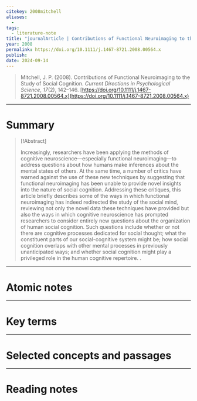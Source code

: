 ```yaml
---
citekey: 2008mitchell
aliases:
  - 
tags:
  - literature-note
title: "journalArticle | Contributions of Functional Neuroimaging to the Study of Social Cognition"
year: 2008
permalink: https://doi.org/10.1111/j.1467-8721.2008.00564.x
publish:
date: 2024-09-14
---
```

> Mitchell, J. P. (2008). Contributions of Functional Neuroimaging to the Study of Social Cognition. _Current Directions in Psychological Science_, _17_(2), 142–146. [https://doi.org/10.1111/j.1467-8721.2008.00564.x](https://doi.org/10.1111/j.1467-8721.2008.00564.x)

---

# Summary

> [!Abstract]
>
> Increasingly, researchers have been applying the methods of cognitive neuroscience—especially functional neuroimaging—to address questions about how humans make inferences about the mental states of others. At the same time, a number of critics have warned against the use of these new techniques by suggesting that functional neuroimaging has been unable to provide novel insights into the nature of social cognition. Addressing these critiques, this article briefly describes some of the ways in which functional neuroimaging has indeed redirected the study of the social mind, reviewing not only the novel data these techniques have provided but also the ways in which cognitive neuroscience has prompted researchers to consider entirely new questions about the organization of human social cognition. Such questions include whether or not there are cognitive processes dedicated for social thought; what the constituent parts of our social-cognitive system might be; how social cognition overlaps with other mental processes in previously unanticipated ways; and whether social cognition might play a privileged role in the human cognitive repertoire.
>.


---

# Atomic notes

---

# Key terms

---

# Selected concepts and passages

---

# Reading notes

